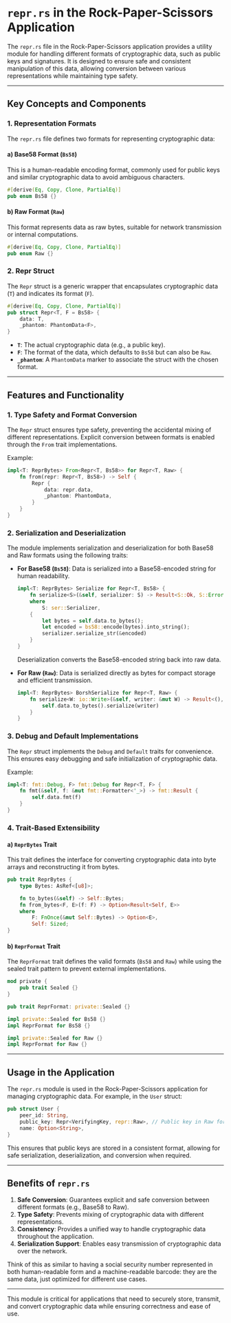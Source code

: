 # `repr.rs` in the Rock-Paper-Scissors Application

The `repr.rs` file in the Rock-Paper-Scissors application provides a utility module for handling different formats of cryptographic data, such as public keys and signatures. It is designed to ensure safe and consistent manipulation of this data, allowing conversion between various representations while maintaining type safety.

---

## Key Concepts and Components

### 1. **Representation Formats**

The `repr.rs` file defines two formats for representing cryptographic data:

#### a) **Base58 Format (`Bs58`)**

This is a human-readable encoding format, commonly used for public keys and similar cryptographic data to avoid ambiguous characters.

```rust
#[derive(Eq, Copy, Clone, PartialEq)]
pub enum Bs58 {}
```

#### b) **Raw Format (`Raw`)**

This format represents data as raw bytes, suitable for network transmission or internal computations.

```rust
#[derive(Eq, Copy, Clone, PartialEq)]
pub enum Raw {}
```

### 2. **Repr Struct**

The `Repr` struct is a generic wrapper that encapsulates cryptographic data (`T`) and indicates its format (`F`).

```rust
#[derive(Eq, Copy, Clone, PartialEq)]
pub struct Repr<T, F = Bs58> {
    data: T,
    _phantom: PhantomData<F>,
}
```

- **`T`**: The actual cryptographic data (e.g., a public key).
- **`F`**: The format of the data, which defaults to `Bs58` but can also be `Raw`.
- **`_phantom`**: A `PhantomData` marker to associate the struct with the chosen format.

---

## Features and Functionality

### 1. **Type Safety and Format Conversion**

The `Repr` struct ensures type safety, preventing the accidental mixing of different representations. Explicit conversion between formats is enabled through the `From` trait implementations.

Example:

```rust
impl<T: ReprBytes> From<Repr<T, Bs58>> for Repr<T, Raw> {
    fn from(repr: Repr<T, Bs58>) -> Self {
        Repr {
            data: repr.data,
            _phantom: PhantomData,
        }
    }
}
```

### 2. **Serialization and Deserialization**

The module implements serialization and deserialization for both Base58 and Raw formats using the following traits:

- **For Base58 (`Bs58`)**: Data is serialized into a Base58-encoded string for human readability.

  ```rust
  impl<T: ReprBytes> Serialize for Repr<T, Bs58> {
      fn serialize<S>(&self, serializer: S) -> Result<S::Ok, S::Error>
      where
          S: ser::Serializer,
      {
          let bytes = self.data.to_bytes();
          let encoded = bs58::encode(bytes).into_string();
          serializer.serialize_str(&encoded)
      }
  }
  ```

  Deserialization converts the Base58-encoded string back into raw data.

- **For Raw (`Raw`)**: Data is serialized directly as bytes for compact storage and efficient transmission.

  ```rust
  impl<T: ReprBytes> BorshSerialize for Repr<T, Raw> {
      fn serialize<W: io::Write>(&self, writer: &mut W) -> Result<(), io::Error> {
          self.data.to_bytes().serialize(writer)
      }
  }
  ```

### 3. **Debug and Default Implementations**

The `Repr` struct implements the `Debug` and `Default` traits for convenience. This ensures easy debugging and safe initialization of cryptographic data.

Example:

```rust
impl<T: fmt::Debug, F> fmt::Debug for Repr<T, F> {
    fn fmt(&self, f: &mut fmt::Formatter<'_>) -> fmt::Result {
        self.data.fmt(f)
    }
}
```

### 4. **Trait-Based Extensibility**

#### a) **`ReprBytes` Trait**

This trait defines the interface for converting cryptographic data into byte arrays and reconstructing it from bytes.

```rust
pub trait ReprBytes {
    type Bytes: AsRef<[u8]>;

    fn to_bytes(&self) -> Self::Bytes;
    fn from_bytes<F, E>(f: F) -> Option<Result<Self, E>>
    where
        F: FnOnce(&mut Self::Bytes) -> Option<E>,
        Self: Sized;
}
```

#### b) **`ReprFormat` Trait**

The `ReprFormat` trait defines the valid formats (`Bs58` and `Raw`) while using the sealed trait pattern to prevent external implementations.

```rust
mod private {
    pub trait Sealed {}
}

pub trait ReprFormat: private::Sealed {}

impl private::Sealed for Bs58 {}
impl ReprFormat for Bs58 {}

impl private::Sealed for Raw {}
impl ReprFormat for Raw {}
```

---

## Usage in the Application

The `repr.rs` module is used in the Rock-Paper-Scissors application for managing cryptographic data. For example, in the `User` struct:

```rust
pub struct User {
    peer_id: String,
    public_key: Repr<VerifyingKey, repr::Raw>, // Public key in Raw format
    name: Option<String>,
}
```

This ensures that public keys are stored in a consistent format, allowing for safe serialization, deserialization, and conversion when required.

---

## Benefits of `repr.rs`

1. **Safe Conversion**: Guarantees explicit and safe conversion between different formats (e.g., Base58 to Raw).
2. **Type Safety**: Prevents mixing of cryptographic data with different representations.
3. **Consistency**: Provides a unified way to handle cryptographic data throughout the application.
4. **Serialization Support**: Enables easy transmission of cryptographic data over the network.

Think of this as similar to having a social security number represented in both human-readable form and a machine-readable barcode: they are the same data, just optimized for different use cases.

---

This module is critical for applications that need to securely store, transmit, and convert cryptographic data while ensuring correctness and ease of use.
